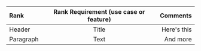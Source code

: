 | Rank      | Rank Requirement (use case or feature) | Comments     |
| :---        |    :----:   |          ---: |
| Header      | Title       | Here's this   |
| Paragraph   | Text        | And more      |
